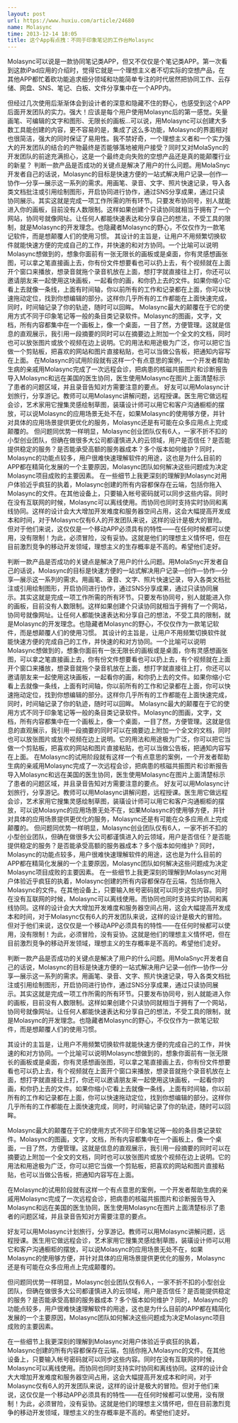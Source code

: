 ```yaml
---
layout: post
url: https://www.huxiu.com/article/24680
name: Molasync
time: 2013-12-14 18:05
title: 这个App有点拽：不同于印象笔记的工作台Molasync
---
```

Molasync可以说是一款协同笔记类APP，但又不仅仅是个笔记类APP。第一次看到这款iPad应用的介绍时，觉得它就是一个理想主义者不切实际的空想产品，在其他APP都忙着砍功能追求细分领域和功能简单专注的时代居然把协同工作、云存储、网盘、SNS、笔记、白板、文件分享集中在一个APP内。

但经过几次使用后渐渐体会到设计者的深意和隐藏不住的野心，也感受到这个APP后面开发团队的实力。强大！应该是每个用户使用Molasync后的第一感觉。矢量画笔、可编辑的文字和图形、无限长的画板...可以说，用Molasync可以创建大多数工具能创建的内容，更不容易的是，集成了这么多功能，Molasync的界面相对也很简洁，强大的同时保证了易用性。我不禁好奇，一个理想主义者和一个实力强大的开发团队的结合的产物最终是否能够落地被用户接受？同时又对MolaSync的开发团队的前途充满担心，这是一个最终走向失败的空想产品还是真的能颠覆行业的新星？ 判断一款产品是否成功的关键点是解决了用户的什么问题。用MolaSnyc开发者自己的话说，Molasync的目标是快速方便的一站式解决用户记录—创作—协作—分享—展示这一系列的需求。用画笔、录音、文字、照片快速记录，导入各类文档批注或引用绘制图形，开启协同进行协作，通过SNS分享成果，通过只读协同展示。其实这就是完成一项工作所需的所有环节。只要发布协同号，别人就能进入你的画板，目前没有人数限制。这样如果创建个只读协同就相当于拥有了一个网站，协同号就像网址。让任何人都能快速表达和分享自己的想法，不受工具的限制，就是Molasync的开发理念。也隐藏者Molasync的野心，不仅仅作为一款笔记软件，而是想颠覆人们的使用习惯。 其设计的主旨是，让用户不用频繁切换软件就能快速方便的完成自己的工作，并快速的和对方协同。一个比喻可以说明Molasync想做到的，想象你面前有一张无限长的画板或是桌面，你有灵感想画张图，可以拿之笔直接画上去，你有份文件想要看也可以扔上去，有个视频就在上面开个窗口来播放，想录音就拖个录音机放在上面，想打字就直接往上打，你还可以邀请朋友来一起使用这块画板，一起看你的画，和你扔上去的文件。如果你缩小它看上去就像一条线，上面有时间轴，你以前所有的工作和记录都在上面，你可以快速拖动定位，找到你想编辑的部分。这样你几乎所有的工作都能在上面快速完成，同时，时间轴记录了你的轨迹，随时可以回眸。 Molasync最大的颠覆在于它的使用方式不同于印象笔记等一般的条目类记录软件。Molasync的图画，文字，文档，所有内容都集中在一个画板上，像一个桌面，一目了然，方便管理。这就是信息的直观展示，我引用一段摘要的同时可以在摘要边上附加一个全文的文档，同时也可以放张图片或放个视频在边上说明。它的用法和用途极为广泛，你可以把它当做一个剪贴板，把喜欢的网站和图片直接粘贴，也可以当做公告板，把通知内容写在上面。 在Molasync的试用阶段就有这样一个有点意思的案例，一个开发者帮助生病的亲戚用Molasync完成了一次远程会诊，把病患的核磁共振图片和诊断报告导入Molasync和远在美国的医生协同，医生使用Molasync在图片上面清楚标示了患者的问题区域，并且录音告知对方需要注意的要点。 好友可以用Molasync计划旅行，分享游记。教师可以用Molasync讲解问题，远程授课。医生用它做远程会诊，艺术家用它搜集灵感绘制草图，装璜设计师可以用它和客户沟通橱柜的摆放，可以说Molasync的应用场景无处不在，如果Molasync的使用够方便，并针对具体的应用场景提供更优化的服务，Molasync还是有可能在众多应用点上完成颠覆的。 但问题同优势一样明显，Molasync创业团队仅有6人，一家不折不扣的小型创业团队，但确在做很多大公司都谨慎进入的云领域，用户是否信任？是否能提供稳定的服务？是否能承受高额的服务器成本？多个版本如何维护？同时，Molasync的功能点较多，用户很难快速理解软件的用途，这也是为什么目前的APP都在精简化发展的一个主要原因，Molasync团队如何解决这些问题成为决定Molasync项目成败的主要因素。 在一些细节上我更深刻的理解到Molasync对用户体验近乎疯狂的执着，Molasync创建的所有内容都保存在云端，包括你拖入Molasync的文件。在其他设备上，只要输入帐号密码就可以同步这些内容。同时在没有互联网的时候，Molasync可以离线使用。而协同也同时支持实时协同和离线协同。这样的设计会大大增加开发难度和服务器空间占用，这会大幅提高开发成本和时间，对于Molasync仅有6人的开发团队来说，这样的设计是极大的冒险。但对于他们来说，这仅仅是一个移动APP必须具有的特性——在任何时候都可以使用，没有限制！为此，必须冒险，没有妥协。这就是他们的理想主义情怀吧，但在目前激烈竞争的移动开发领域，理想主义的生存概率是不高的。希望他们走好。

判断一款产品是否成功的关键点是解决了用户的什么问题。用MolaSnyc开发者自己的话说，Molasync的目标是快速方便的一站式解决用户记录—创作—协作—分享—展示这一系列的需求。用画笔、录音、文字、照片快速记录，导入各类文档批注或引用绘制图形，开启协同进行协作，通过SNS分享成果，通过只读协同展示。其实这就是完成一项工作所需的所有环节。只要发布协同号，别人就能进入你的画板，目前没有人数限制。这样如果创建个只读协同就相当于拥有了一个网站，协同号就像网址。让任何人都能快速表达和分享自己的想法，不受工具的限制，就是Molasync的开发理念。也隐藏者Molasync的野心，不仅仅作为一款笔记软件，而是想颠覆人们的使用习惯。 其设计的主旨是，让用户不用频繁切换软件就能快速方便的完成自己的工作，并快速的和对方协同。一个比喻可以说明Molasync想做到的，想象你面前有一张无限长的画板或是桌面，你有灵感想画张图，可以拿之笔直接画上去，你有份文件想要看也可以扔上去，有个视频就在上面开个窗口来播放，想录音就拖个录音机放在上面，想打字就直接往上打，你还可以邀请朋友来一起使用这块画板，一起看你的画，和你扔上去的文件。如果你缩小它看上去就像一条线，上面有时间轴，你以前所有的工作和记录都在上面，你可以快速拖动定位，找到你想编辑的部分。这样你几乎所有的工作都能在上面快速完成，同时，时间轴记录了你的轨迹，随时可以回眸。 Molasync最大的颠覆在于它的使用方式不同于印象笔记等一般的条目类记录软件。Molasync的图画，文字，文档，所有内容都集中在一个画板上，像一个桌面，一目了然，方便管理。这就是信息的直观展示，我引用一段摘要的同时可以在摘要边上附加一个全文的文档，同时也可以放张图片或放个视频在边上说明。它的用法和用途极为广泛，你可以把它当做一个剪贴板，把喜欢的网站和图片直接粘贴，也可以当做公告板，把通知内容写在上面。 在Molasync的试用阶段就有这样一个有点意思的案例，一个开发者帮助生病的亲戚用Molasync完成了一次远程会诊，把病患的核磁共振图片和诊断报告导入Molasync和远在美国的医生协同，医生使用Molasync在图片上面清楚标示了患者的问题区域，并且录音告知对方需要注意的要点。 好友可以用Molasync计划旅行，分享游记。教师可以用Molasync讲解问题，远程授课。医生用它做远程会诊，艺术家用它搜集灵感绘制草图，装璜设计师可以用它和客户沟通橱柜的摆放，可以说Molasync的应用场景无处不在，如果Molasync的使用够方便，并针对具体的应用场景提供更优化的服务，Molasync还是有可能在众多应用点上完成颠覆的。 但问题同优势一样明显，Molasync创业团队仅有6人，一家不折不扣的小型创业团队，但确在做很多大公司都谨慎进入的云领域，用户是否信任？是否能提供稳定的服务？是否能承受高额的服务器成本？多个版本如何维护？同时，Molasync的功能点较多，用户很难快速理解软件的用途，这也是为什么目前的APP都在精简化发展的一个主要原因，Molasync团队如何解决这些问题成为决定Molasync项目成败的主要因素。 在一些细节上我更深刻的理解到Molasync对用户体验近乎疯狂的执着，Molasync创建的所有内容都保存在云端，包括你拖入Molasync的文件。在其他设备上，只要输入帐号密码就可以同步这些内容。同时在没有互联网的时候，Molasync可以离线使用。而协同也同时支持实时协同和离线协同。这样的设计会大大增加开发难度和服务器空间占用，这会大幅提高开发成本和时间，对于Molasync仅有6人的开发团队来说，这样的设计是极大的冒险。但对于他们来说，这仅仅是一个移动APP必须具有的特性——在任何时候都可以使用，没有限制！为此，必须冒险，没有妥协。这就是他们的理想主义情怀吧，但在目前激烈竞争的移动开发领域，理想主义的生存概率是不高的。希望他们走好。

判断一款产品是否成功的关键点是解决了用户的什么问题。用MolaSnyc开发者自己的话说，Molasync的目标是快速方便的一站式解决用户记录—创作—协作—分享—展示这一系列的需求。用画笔、录音、文字、照片快速记录，导入各类文档批注或引用绘制图形，开启协同进行协作，通过SNS分享成果，通过只读协同展示。其实这就是完成一项工作所需的所有环节。只要发布协同号，别人就能进入你的画板，目前没有人数限制。这样如果创建个只读协同就相当于拥有了一个网站，协同号就像网址。让任何人都能快速表达和分享自己的想法，不受工具的限制，就是Molasync的开发理念。也隐藏者Molasync的野心，不仅仅作为一款笔记软件，而是想颠覆人们的使用习惯。

其设计的主旨是，让用户不用频繁切换软件就能快速方便的完成自己的工作，并快速的和对方协同。一个比喻可以说明Molasync想做到的，想象你面前有一张无限长的画板或是桌面，你有灵感想画张图，可以拿之笔直接画上去，你有份文件想要看也可以扔上去，有个视频就在上面开个窗口来播放，想录音就拖个录音机放在上面，想打字就直接往上打，你还可以邀请朋友来一起使用这块画板，一起看你的画，和你扔上去的文件。如果你缩小它看上去就像一条线，上面有时间轴，你以前所有的工作和记录都在上面，你可以快速拖动定位，找到你想编辑的部分。这样你几乎所有的工作都能在上面快速完成，同时，时间轴记录了你的轨迹，随时可以回眸。

Molasync最大的颠覆在于它的使用方式不同于印象笔记等一般的条目类记录软件。Molasync的图画，文字，文档，所有内容都集中在一个画板上，像一个桌面，一目了然，方便管理。这就是信息的直观展示，我引用一段摘要的同时可以在摘要边上附加一个全文的文档，同时也可以放张图片或放个视频在边上说明。它的用法和用途极为广泛，你可以把它当做一个剪贴板，把喜欢的网站和图片直接粘贴，也可以当做公告板，把通知内容写在上面。

在Molasync的试用阶段就有这样一个有点意思的案例，一个开发者帮助生病的亲戚用Molasync完成了一次远程会诊，把病患的核磁共振图片和诊断报告导入Molasync和远在美国的医生协同，医生使用Molasync在图片上面清楚标示了患者的问题区域，并且录音告知对方需要注意的要点。

好友可以用Molasync计划旅行，分享游记。教师可以用Molasync讲解问题，远程授课。医生用它做远程会诊，艺术家用它搜集灵感绘制草图，装璜设计师可以用它和客户沟通橱柜的摆放，可以说Molasync的应用场景无处不在，如果Molasync的使用够方便，并针对具体的应用场景提供更优化的服务，Molasync还是有可能在众多应用点上完成颠覆的。

但问题同优势一样明显，Molasync创业团队仅有6人，一家不折不扣的小型创业团队，但确在做很多大公司都谨慎进入的云领域，用户是否信任？是否能提供稳定的服务？是否能承受高额的服务器成本？多个版本如何维护？同时，Molasync的功能点较多，用户很难快速理解软件的用途，这也是为什么目前的APP都在精简化发展的一个主要原因，Molasync团队如何解决这些问题成为决定Molasync项目成败的主要因素。

在一些细节上我更深刻的理解到Molasync对用户体验近乎疯狂的执着，Molasync创建的所有内容都保存在云端，包括你拖入Molasync的文件。在其他设备上，只要输入帐号密码就可以同步这些内容。同时在没有互联网的时候，Molasync可以离线使用。而协同也同时支持实时协同和离线协同。这样的设计会大大增加开发难度和服务器空间占用，这会大幅提高开发成本和时间，对于Molasync仅有6人的开发团队来说，这样的设计是极大的冒险。但对于他们来说，这仅仅是一个移动APP必须具有的特性——在任何时候都可以使用，没有限制！为此，必须冒险，没有妥协。这就是他们的理想主义情怀吧，但在目前激烈竞争的移动开发领域，理想主义的生存概率是不高的。希望他们走好。


